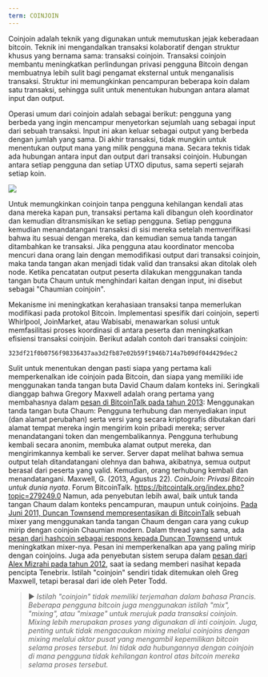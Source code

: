 ```yaml
---
term: COINJOIN
---
```


Coinjoin adalah teknik yang digunakan untuk memutuskan jejak keberadaan bitcoin. Teknik ini mengandalkan transaksi kolaboratif dengan struktur khusus yang bernama sama: transaksi coinjoin. Transaksi coinjoin membantu meningkatkan perlindungan privasi pengguna Bitcoin dengan membuatnya lebih sulit bagi pengamat eksternal untuk menganalisis transaksi. Struktur ini memungkinkan pencampuran beberapa koin dalam satu transaksi, sehingga sulit untuk menentukan hubungan antara alamat input dan output.

Operasi umum dari coinjoin adalah sebagai berikut: pengguna yang berbeda yang ingin mencampur menyetorkan sejumlah uang sebagai input dari sebuah transaksi. Input ini akan keluar sebagai output yang berbeda dengan jumlah yang sama. Di akhir transaksi, tidak mungkin untuk menentukan output mana yang milik pengguna mana. Secara teknis tidak ada hubungan antara input dan output dari transaksi coinjoin. Hubungan antara setiap pengguna dan setiap UTXO diputus, sama seperti sejarah setiap koin.

![](../../dictionnaire/assets/4.png)

Untuk memungkinkan coinjoin tanpa pengguna kehilangan kendali atas dana mereka kapan pun, transaksi pertama kali dibangun oleh koordinator dan kemudian ditransmisikan ke setiap pengguna. Setiap pengguna kemudian menandatangani transaksi di sisi mereka setelah memverifikasi bahwa itu sesuai dengan mereka, dan kemudian semua tanda tangan ditambahkan ke transaksi. Jika pengguna atau koordinator mencoba mencuri dana orang lain dengan memodifikasi output dari transaksi coinjoin, maka tanda tangan akan menjadi tidak valid dan transaksi akan ditolak oleh node. Ketika pencatatan output peserta dilakukan menggunakan tanda tangan buta Chaum untuk menghindari kaitan dengan input, ini disebut sebagai "Chaumian coinjoin".

Mekanisme ini meningkatkan kerahasiaan transaksi tanpa memerlukan modifikasi pada protokol Bitcoin. Implementasi spesifik dari coinjoin, seperti Whirlpool, JoinMarket, atau Wabisabi, menawarkan solusi untuk memfasilitasi proses koordinasi di antara peserta dan meningkatkan efisiensi transaksi coinjoin. Berikut adalah contoh dari transaksi coinjoin:

```text
323df21f0b0756f98336437aa3d2fb87e02b59f1946b714a7b09df04d429dec2
```

Sulit untuk menentukan dengan pasti siapa yang pertama kali memperkenalkan ide coinjoin pada Bitcoin, dan siapa yang memiliki ide menggunakan tanda tangan buta David Chaum dalam konteks ini. Seringkali dianggap bahwa Gregory Maxwell adalah orang pertama yang membahasnya dalam [pesan di BitcoinTalk pada tahun 2013](https://bitcointalk.org/index.php?topic=279249.0):
Menggunakan tanda tangan buta Chaum: Pengguna terhubung dan menyediakan input (dan alamat perubahan) serta versi yang secara kriptografis dibutakan dari alamat tempat mereka ingin mengirim koin pribadi mereka; server menandatangani token dan mengembalikannya. Pengguna terhubung kembali secara anonim, membuka alamat output mereka, dan mengirimkannya kembali ke server. Server dapat melihat bahwa semua output telah ditandatangani olehnya dan bahwa, akibatnya, semua output berasal dari peserta yang valid. Kemudian, orang terhubung kembali dan menandatangani.
Maxwell, G. (2013, Agustus 22). *CoinJoin: Privasi Bitcoin untuk dunia nyata*. Forum BitcoinTalk. https://bitcointalk.org/index.php?topic=279249.0
Namun, ada penyebutan lebih awal, baik untuk tanda tangan Chaum dalam konteks pencampuran, maupun untuk coinjoins. [Pada Juni 2011, Duncan Townsend mempresentasikan di BitcoinTalk](https://bitcointalk.org/index.php?topic=12751.0) sebuah mixer yang menggunakan tanda tangan Chaum dengan cara yang cukup mirip dengan coinjoin Chaumian modern. Dalam thread yang sama, ada [pesan dari hashcoin sebagai respons kepada Duncan Townsend](https://bitcointalk.org/index.php?topic=12751.msg315793#msg315793) untuk meningkatkan mixer-nya. Pesan ini memperkenalkan apa yang paling mirip dengan coinjoins. Juga ada penyebutan sistem serupa dalam [pesan dari Alex Mizrahi pada tahun 2012](https://gist.github.com/killerstorm/6f843e1d3ffc38191aebca67d483bd88#file-laundry), saat ia sedang memberi nasihat kepada pencipta Tenebrix. Istilah "coinjoin" sendiri tidak ditemukan oleh Greg Maxwell, tetapi berasal dari ide oleh Peter Todd.
> ► *Istilah "coinjoin" tidak memiliki terjemahan dalam bahasa Prancis. Beberapa pengguna bitcoin juga menggunakan istilah "mix", "mixing", atau "mixage" untuk merujuk pada transaksi coinjoin. Mixing lebih merupakan proses yang digunakan di inti coinjoin. Juga, penting untuk tidak mengacaukan mixing melalui coinjoins dengan mixing melalui aktor pusat yang mengambil kepemilikan bitcoin selama proses tersebut. Ini tidak ada hubungannya dengan coinjoin di mana pengguna tidak kehilangan kontrol atas bitcoin mereka selama proses tersebut.*